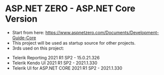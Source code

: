 ﻿# ASP.NET ZERO - ASP.NET Core Version
* Start from here: https://www.aspnetzero.com/Documents/Development-Guide-Core
* This project will be used as startup source for other projects.
* 3rds used on this project:
- Telerik Reporting 2021 R1 SP2 - 15.0.21.326
- Telerik Kendo UI 2021 R1 SP2 - 2021.1.330
- Telerik UI for ASP.NET CORE 2021 R1 SP2 - 2021.1.330